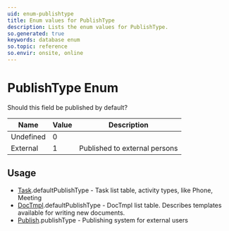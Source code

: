 ```yaml
---
uid: enum-publishtype
title: Enum values for PublishType
description: Lists the enum values for PublishType.
so.generated: true
keywords: database enum
so.topic: reference
so.envir: onsite, online
---
```


# PublishType Enum

Should this field be published by default?

| Name | Value | Description |
|------|-------|-------------|
|Undefined|0||
|External|1|Published to external persons|

## Usage

* [Task](../task.md).defaultPublishType - Task list table, activity types, like Phone, Meeting
* [DocTmpl](../doctmpl.md).defaultPublishType - DocTmpl list table. Describes templates available for writing new documents.
* [Publish](../publish.md).publishType - Publishing system for external users
